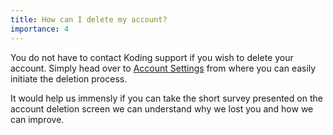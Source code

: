 ```yaml
---
title: How can I delete my account?
importance: 4
---
```


You do not have to contact Koding support if you wish to delete your account. Simply head over to [Account Settings](https://koding.com/Account/Delete) from where you can easily initiate the deletion process.

It would help us immensly if you can take the short survey presented on the account deletion screen we can understand why we lost you and how we can improve.
